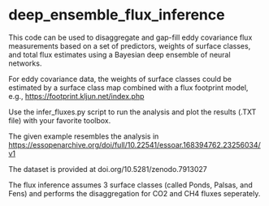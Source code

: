 # deep_ensemble_flux_inference
 
This code can be used to disaggregate and gap-fill eddy covariance flux measurements based on a set of predictors, weights of surface classes, and total flux estimates using a Bayesian deep ensemble of neural networks.

For eddy covariance data, the weights of surface classes could be estimated by a surface class map combined with a flux footprint model, e.g., https://footprint.kljun.net/index.php

Use the infer_fluxes.py script to run the analysis and plot the results (.TXT file) with your favorite toolbox.

The given example resembles the analysis in https://essopenarchive.org/doi/full/10.22541/essoar.168394762.23256034/v1

The dataset is provided at doi.org/10.5281/zenodo.7913027

The flux inference assumes 3 surface classes (called Ponds, Palsas, and Fens) and performs the disaggregation for CO2 and CH4 fluxes seperately.

